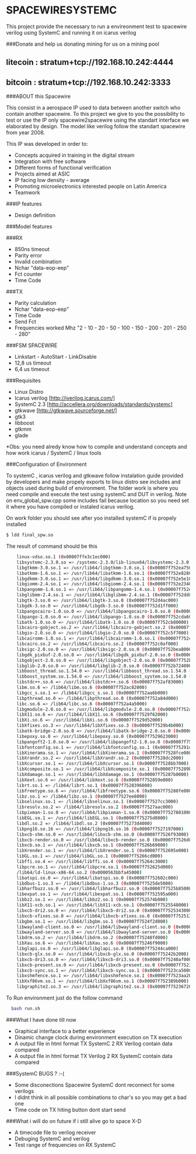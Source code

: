 # SPACEWIRESYSTEMC
This project provide the necessary to run a envireonment test to spacewire verilog using SystemC and running it on icarus verilog

###Donate and help us donating mining for us on a mining pool

 ## litecoin : stratum+tcp://192.168.10.242:4444  
 ## bitcoin  : stratum+tcp://192.168.10.242:3333 

###ABOUT this Spacewire

This consist in a aerospace IP used to data between another switch who contain another spacewire. To this project we give to you the possibility to test or use the IP only spacewire2spacewire using the standart interface we elaborated by design. The model like verilog follow the standart spacewire from year 2008.

 This IP was developed in order to:

  - Concepts acquired in training in the digital stream
  - Integration with free software
  - Different forms of functional verification
  - Projects aimed at ASIC
  - IP facing low density - average
  - Promoting microelectronics interested people on Latin America
  - Teamwork

###IP features
 - Design definition

###Model features

###RX 
 - 850ns timeout
 - Parity error
 - Invalid combination
 - Nchar "data-eop-eep"
 - Fct counter
 - Time Code

###TX 
 - Parity calculation
 - Nchar "data-eop-eep"
 - Time Code
 - Send Fct
 - Frequencies worked Mhz "2 - 10 - 20 - 50 - 100 - 150 - 200 - 201 - 250 - 280"

###FSM SPACEWIRE
 - Linkstart - AutoStart - LinkDisable
 - 12,8 us timeout
 - 6,4  us timeout

###Requisites

 - Linux Distro
 - Icarus verilog [http://iverilog.icarus.com/]
 - SystemC 2.3 [http://accellera.org/downloads/standards/systemc]
 - gtkwave [http://gtkwave.sourceforge.net/]
 - gtk3
 - libboost
 - gtkmm
 - glade

*Obs: you need alredy know how to compile and understand concepts and how work icarus / SystemC / linux tools

###Configuration of Environment

To systemC , icarus verilog and gtkwave follow instalation guide provided by developers and make propely exports to linux distro see includes and objects used during build of environment. The folder work is where you need compile and execute the test using systemC and DUT in verilog. Note on env_global_spw.cpp some includes fail because location so you need set it where you have compiled or instaled icarus verilog. 

On work folder you should see after yoo installed systemC if is propely installed

```sh
$ ldd final_spw.so
```

The result of command should be this 

```sh
	linux-vdso.so.1 (0x00007ffe3c1ec000)
	libsystemc-2.3.0.so => /systemc-2.3.0/lib-linux64/libsystemc-2.3.0.so (0x00007f752f1ef000)
	libgtkmm-3.0.so.1 => /usr/lib64/libgtkmm-3.0.so.1 (0x00007f752ea75000)
	libatkmm-1.6.so.1 => /usr/lib64/libatkmm-1.6.so.1 (0x00007f752e828000)
	libgdkmm-3.0.so.1 => /usr/lib64/libgdkmm-3.0.so.1 (0x00007f752e5e1000)
	libgiomm-2.4.so.1 => /usr/lib64/libgiomm-2.4.so.1 (0x00007f752e234000)
	libpangomm-1.4.so.1 => /usr/lib64/libpangomm-1.4.so.1 (0x00007f752e006000)
	libglibmm-2.4.so.1 => /usr/lib64/libglibmm-2.4.so.1 (0x00007f752dd8c000)
	libgtk-3.so.0 => /usr/lib64/libgtk-3.so.0 (0x00007f752d4ac000)
	libgdk-3.so.0 => /usr/lib64/libgdk-3.so.0 (0x00007f752d1ff000)
	libpangocairo-1.0.so.0 => /usr/lib64/libpangocairo-1.0.so.0 (0x00007f752cff2000)
	libpango-1.0.so.0 => /usr/lib64/libpango-1.0.so.0 (0x00007f752cda6000)
	libatk-1.0.so.0 => /usr/lib64/libatk-1.0.so.0 (0x00007f752cb80000)
	libcairo-gobject.so.2 => /usr/lib64/libcairo-gobject.so.2 (0x00007f752c977000)
	libgio-2.0.so.0 => /usr/lib64/libgio-2.0.so.0 (0x00007f752c5f7000)
	libcairomm-1.0.so.1 => /usr/lib64/libcairomm-1.0.so.1 (0x00007f752c3d1000)
	libcairo.so.2 => /usr/lib64/libcairo.so.2 (0x00007f752c0af000)
	libsigc-2.0.so.0 => /usr/lib64/libsigc-2.0.so.0 (0x00007f752bea8000)
	libgdk_pixbuf-2.0.so.0 => /usr/lib64/libgdk_pixbuf-2.0.so.0 (0x00007f752bc85000)
	libgobject-2.0.so.0 => /usr/lib64/libgobject-2.0.so.0 (0x00007f752ba34000)
	libglib-2.0.so.0 => /usr/lib64/libglib-2.0.so.0 (0x00007f752b724000)
	libboost_thread.so.1.54.0 => /usr/lib64/libboost_thread.so.1.54.0 (0x00007f752b50c000)
	libboost_system.so.1.54.0 => /usr/lib64/libboost_system.so.1.54.0 (0x00007f752b308000)
	libstdc++.so.6 => /usr/lib64/libstdc++.so.6 (0x00007f752af83000)
	libm.so.6 => /lib64/libm.so.6 (0x00007f752ac82000)
	libgcc_s.so.1 => /lib64/libgcc_s.so.1 (0x00007f752aa6b000)
	libpthread.so.0 => /lib64/libpthread.so.0 (0x00007f752a84d000)
	libc.so.6 => /lib64/libc.so.6 (0x00007f752a4a5000)
	libgmodule-2.0.so.0 => /usr/lib64/libgmodule-2.0.so.0 (0x00007f752a2a0000)
	libX11.so.6 => /usr/lib64/libX11.so.6 (0x00007f7529f62000)
	libXi.so.6 => /usr/lib64/libXi.so.6 (0x00007f7529d52000)
	libXfixes.so.3 => /usr/lib64/libXfixes.so.3 (0x00007f7529b4b000)
	libatk-bridge-2.0.so.0 => /usr/lib64/libatk-bridge-2.0.so.0 (0x00007f752991d000)
	libepoxy.so.0 => /usr/lib64/libepoxy.so.0 (0x00007f7529623000)
	libpangoft2-1.0.so.0 => /usr/lib64/libpangoft2-1.0.so.0 (0x00007f752940e000)
	libfontconfig.so.1 => /usr/lib64/libfontconfig.so.1 (0x00007f75291d1000)
	libXinerama.so.1 => /usr/lib64/libXinerama.so.1 (0x00007f7528fce000)
	libXrandr.so.2 => /usr/lib64/libXrandr.so.2 (0x00007f7528dc2000)
	libXcursor.so.1 => /usr/lib64/libXcursor.so.1 (0x00007f7528bb7000)
	libXcomposite.so.1 => /usr/lib64/libXcomposite.so.1 (0x00007f75289b4000)
	libXdamage.so.1 => /usr/lib64/libXdamage.so.1 (0x00007f75287b0000)
	libXext.so.6 => /usr/lib64/libXext.so.6 (0x00007f752859e000)
	librt.so.1 => /lib64/librt.so.1 (0x00007f7528396000)
	libfreetype.so.6 => /usr/lib64/libfreetype.so.6 (0x00007f75280fe000)
	libz.so.1 => /lib64/libz.so.1 (0x00007f7527ee8000)
	libselinux.so.1 => /lib64/libselinux.so.1 (0x00007f7527cc3000)
	libresolv.so.2 => /lib64/libresolv.so.2 (0x00007f7527aac000)
	libpixman-1.so.0 => /usr/lib64/libpixman-1.so.0 (0x00007f7527801000)
	libEGL.so.1 => /usr/lib64/libEGL.so.1 (0x00007f75275d8000)
	libdl.so.2 => /lib64/libdl.so.2 (0x00007f75273d4000)
	libpng16.so.16 => /usr/lib64/libpng16.so.16 (0x00007f7527197000)
	libxcb-shm.so.0 => /usr/lib64/libxcb-shm.so.0 (0x00007f7526f93000)
	libxcb-render.so.0 => /usr/lib64/libxcb-render.so.0 (0x00007f7526d89000)
	libxcb.so.1 => /usr/lib64/libxcb.so.1 (0x00007f7526b69000)
	libXrender.so.1 => /usr/lib64/libXrender.so.1 (0x00007f752695e000)
	libGL.so.1 => /usr/lib64/libGL.so.1 (0x00007f75266cd000)
	libffi.so.4 => /usr/lib64/libffi.so.4 (0x00007f75264c3000)
	libpcre.so.1 => /usr/lib64/libpcre.so.1 (0x00007f752625d000)
	/lib64/ld-linux-x86-64.so.2 (0x0000563bbfa45000)
	libatspi.so.0 => /usr/lib64/libatspi.so.0 (0x00007f752602c000)
	libdbus-1.so.3 => /lib64/libdbus-1.so.3 (0x00007f7525de5000)
	libharfbuzz.so.0 => /usr/lib64/libharfbuzz.so.0 (0x00007f7525b85000)
	libexpat.so.1 => /usr/lib64/libexpat.so.1 (0x00007f752595a000)
	libbz2.so.1 => /usr/lib64/libbz2.so.1 (0x00007f752574b000)
	libX11-xcb.so.1 => /usr/lib64/libX11-xcb.so.1 (0x00007f7525548000)
	libxcb-dri2.so.0 => /usr/lib64/libxcb-dri2.so.0 (0x00007f7525343000)
	libxcb-xfixes.so.0 => /usr/lib64/libxcb-xfixes.so.0 (0x00007f752513c000)
	libgbm.so.1 => /usr/lib64/libgbm.so.1 (0x00007f7524f2d000)
	libwayland-client.so.0 => /usr/lib64/libwayland-client.so.0 (0x00007f7524d1f000)
	libwayland-server.so.0 => /usr/lib64/libwayland-server.so.0 (0x00007f7524b0d000)
	libdrm.so.2 => /usr/lib64/libdrm.so.2 (0x00007f75248fd000)
	libXau.so.6 => /usr/lib64/libXau.so.6 (0x00007f75246f9000)
	libglapi.so.0 => /usr/lib64/libglapi.so.0 (0x00007f75244ca000)
	libxcb-glx.so.0 => /usr/lib64/libxcb-glx.so.0 (0x00007f75242b2000)
	libxcb-dri3.so.0 => /usr/lib64/libxcb-dri3.so.0 (0x00007f75240af000)
	libxcb-present.so.0 => /usr/lib64/libxcb-present.so.0 (0x00007f7523eab000)
	libxcb-sync.so.1 => /usr/lib64/libxcb-sync.so.1 (0x00007f7523ca5000)
	libxshmfence.so.1 => /usr/lib64/libxshmfence.so.1 (0x00007f7523aa2000)
	libXxf86vm.so.1 => /usr/lib64/libXxf86vm.so.1 (0x00007f752389b000)
	libgraphite2.so.3 => /usr/lib64/libgraphite2.so.3 (0x00007f7523672000)
```

To Run environment just do the follow command

```sh
  bash run.sh
```
###What I have done till now

 - Graphical interface to a better experience 
 - Dinamic change clock during environment execution on TX execution
 - A output file in html format TX SystemC 2 RX Verilog contain data compared 
 - A output file in html format TX Verilog 2 RX SystemC contain data compared 

###SystemC BUGS ? :-(

 - Some disconections Spacewire SystemC dont reconnect for some verilogs
 - I didnt think in all possible combinations to char's so you may get a bad one 
 - Time code on TX hiting button dont start send 

###What i will do on future if i still alive go to space X-D

 - A timecode file to verilog receiver
 - Debuging SystemC and verilog
 - Test range of frequencies on RX SystemC
